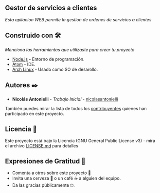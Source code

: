 ## Gestor de servicios a clientes 

_Esta apliacion WEB permite la gestion de ordenes de servicios a clientes_



## Construido con 🛠️

_Menciona las herramientas que utilizaste para crear tu proyecto_

* [Node.js](https://nodejs.org/es/) - Entorno de programación.
* [Atom](https://atom.io/) - IDE.
* [Arch Linux](https://archlinux.org/) - Usado como SO de desarollo.


## Autores ✒️

* **Nicolás Antonielli** - *Trabajo Inicial* - [nicolasantonielli](https://github.com/nicolasantonielli)

También puedes mirar la lista de todos los [contribuyentes](https://github.com/your/project/contributors) quíenes han participado en este proyecto. 

## Licencia 📄

Este proyecto está bajo la Licencia (GNU General Public License v3) - mira el archivo [LICENSE.md](LICENSE.md) para detalles

## Expresiones de Gratitud 🎁

* Comenta a otros sobre este proyecto 📢
* Invita una cerveza 🍺 o un café ☕ a alguien del equipo. 
* Da las gracias públicamente 🤓.

